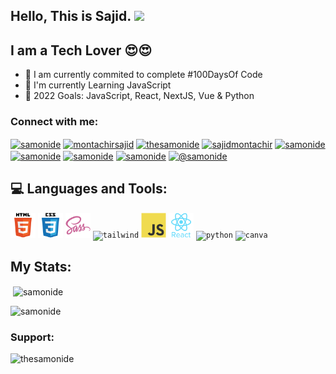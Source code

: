 <!-- welcome message -->
<h2>Hello, This is Sajid. <img src="https://media.giphy.com/media/hvRJCLFzcasrR4ia7z/giphy.gif" width="25px"> </h2>

###

## I am a Tech Lover 😍😍

- 📙 I am currently commited to complete #100DaysOf Code
- 🌱 I'm currently Learning JavaScript
- 🎯 2022 Goals: JavaScript, React, NextJS, Vue & Python

<h3 align="left">Connect with me:</h3>
<p align="left">
<a href="https://codepen.io/samonide" target="blank"><img align="center" src="https://raw.githubusercontent.com/rahuldkjain/github-profile-readme-generator/master/src/images/icons/Social/codepen.svg" alt="samonide" height="30" width="40" /></a>
<a href="https://dev.to/montachirsajid" target="blank"><img align="center" src="https://raw.githubusercontent.com/rahuldkjain/github-profile-readme-generator/master/src/images/icons/Social/devto.svg" alt="montachirsajid" height="30" width="40" /></a>
<a href="https://twitter.com/thesamonide" target="blank"><img align="center" src="https://raw.githubusercontent.com/rahuldkjain/github-profile-readme-generator/master/src/images/icons/Social/twitter.svg" alt="thesamonide" height="30" width="40" /></a>
<a href="https://linkedin.com/in/sajidmontachir" target="blank"><img align="center" src="https://raw.githubusercontent.com/rahuldkjain/github-profile-readme-generator/master/src/images/icons/Social/linked-in-alt.svg" alt="sajidmontachir" height="30" width="40" /></a>
<a href="https://codesandbox.com/samonide" target="blank"><img align="center" src="https://raw.githubusercontent.com/rahuldkjain/github-profile-readme-generator/master/src/images/icons/Social/codesandbox.svg" alt="samonide" height="30" width="40" /></a>
<a href="https://fb.com/samonide" target="blank"><img align="center" src="https://raw.githubusercontent.com/rahuldkjain/github-profile-readme-generator/master/src/images/icons/Social/facebook.svg" alt="samonide" height="30" width="40" /></a>
<a href="https://instagram.com/samonide" target="blank"><img align="center" src="https://raw.githubusercontent.com/rahuldkjain/github-profile-readme-generator/master/src/images/icons/Social/instagram.svg" alt="samonide" height="30" width="40" /></a>
<a href="https://dribbble.com/samonide" target="blank"><img align="center" src="https://raw.githubusercontent.com/rahuldkjain/github-profile-readme-generator/master/src/images/icons/Social/dribbble.svg" alt="samonide" height="30" width="40" /></a>
<a href="https://medium.com/@samonide" target="blank"><img align="center" src="https://raw.githubusercontent.com/rahuldkjain/github-profile-readme-generator/master/src/images/icons/Social/medium.svg" alt="@samonide" height="30" width="40" /></a>
</p>



## 💻 Languages and Tools:

<code><img src="https://raw.githubusercontent.com/devicons/devicon/master/icons/html5/html5-original-wordmark.svg" alt="html5" width="40" height="40"/></code>
<code><img src="https://raw.githubusercontent.com/devicons/devicon/master/icons/css3/css3-original-wordmark.svg" alt="css3" width="40" height="40"/></code>
<code><img src="https://raw.githubusercontent.com/devicons/devicon/master/icons/sass/sass-original.svg" alt="sass" width="40" height="40"/></code>
<code><img src="https://www.vectorlogo.zone/logos/tailwindcss/tailwindcss-icon.svg" alt="tailwind" width="40" height="40"/></code>
<code><img src="https://raw.githubusercontent.com/devicons/devicon/master/icons/javascript/javascript-original.svg" alt="javascript" width="40" height="40"/></code>
<code><img src="https://raw.githubusercontent.com/devicons/devicon/master/icons/react/react-original-wordmark.svg" alt="react" width="40" height="40"/></code>
<code><img src="https://cdn.jsdelivr.net/gh/devicons/devicon/icons/python/python-original-wordmark.svg" alt="python" width="40" height="40"/></code>
<code><img src="https://cdn.jsdelivr.net/gh/devicons/devicon/icons/canva/canva-original.svg" alt="canva" width="40" height="40"/></code>


## My Stats:

<p>&nbsp;<img align="center" src="https://github-readme-stats.vercel.app/api?username=samonide&show_icons=true&theme=gotham&title_color=3cb480&locale=en" alt="samonide" /></p>

<p><img align="left" src="https://github-readme-stats.vercel.app/api/top-langs?username=samonide&show_icons=true&theme=gotham&title_color=3cb480&locale=en&layout=compact" alt="samonide" /></p> <br>

<h3 align="left">Support:</h3>
<p><a href="https://www.buymeacoffee.com/thesamonide"> <img align="left" src="https://cdn.buymeacoffee.com/buttons/v2/default-yellow.png" height="50" width="210" alt="thesamonide" /></a></p><br><br>

